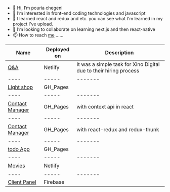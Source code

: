 - 👋 Hi, I’m pouria chegeni
- 👀 I’m interested in front-end coding technologies and javascript
- 🌱 I learned react and redux and etc. you can see what I'm learned in my project I've upload.
- 💞️ I’m looking to collaborate on learning next.js and then react-native
- 📫 How to reach <a href="https://www.linkedin.com/in/pouria-chegeni-aa4863106/">me</a> ......

<!---
TheNerdOne/TheNerdOne is a ✨ special ✨ repository because its `README.md` (this file) appears on your GitHub profile.
You can click the Preview link to take a look at your changes.
--->

|Name|Deployed on|Description|
|----|-----|-------|
|[Q&A](https://xino.netlify.app)|Netlify|It was a simple task for Xino Digital due to their hiring process|
|----|-----|-------|
|[Light shop](https://thenerdone.github.io/toplearn/#/)|GH_Pages||
|----|-----|-------|
|[Contact Manager](https://thenerdone.github.io/contactmanager-context/#/)|GH_Pages|with context api in react|
|----|-----|-------|
|[Contact Manager](https://thenerdone.github.io/contactmanager-redux/#/)|GH_Pages|with react-redux and redux-thunk|
|----|-----|-------|
|[todo App](https://thenerdone.github.io/simpletodo/)|GH_Pages||
|----|-----|-------|
|[Movies](https://p-movielist.netlify.app)|Netlify||
|----|-----|-------|
|[Client Panel](https://p-react-redux-login.web.app/)|Firebase||
